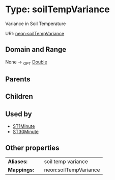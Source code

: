 
# Type: soilTempVariance


Variance in Soil Temperature

URI: [neon:soilTempVariance](https://data.neonscience.org/soilTempVariance)


## Domain and Range

None ->  <sub>OPT</sub> [Double](types/Double.md)

## Parents


## Children


## Used by

 * [ST1Minute](ST1Minute.md)
 * [ST30Minute](ST30Minute.md)

## Other properties

|  |  |  |
| --- | --- | --- |
| **Aliases:** | | soil temp variance |
| **Mappings:** | | neon:soilTempVariance |

